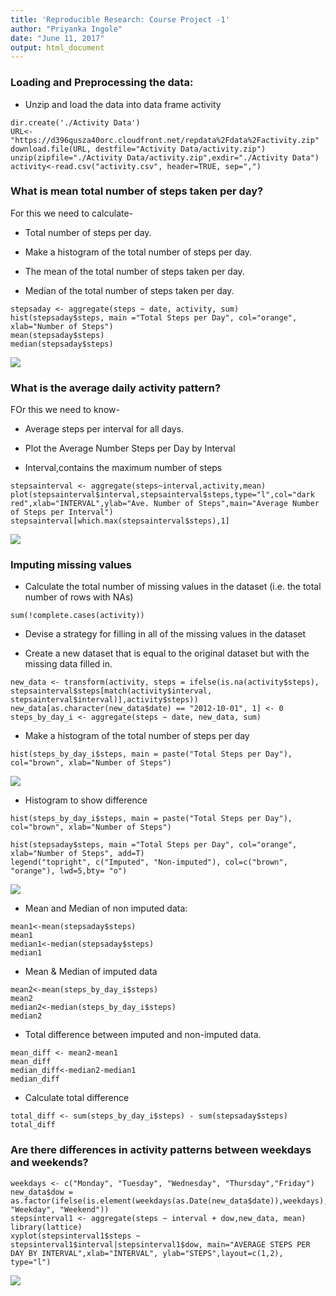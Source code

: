 ```yaml
---
title: 'Reproducible Research: Course Project -1'
author: "Priyanka Ingole"
date: "June 11, 2017"
output: html_document
---
```


### Loading and Preprocessing the data:

- Unzip and load the data into data frame activity
```{r}
dir.create('./Activity Data')
URL<- "https://d396qusza40orc.cloudfront.net/repdata%2Fdata%2Factivity.zip"
download.file(URL, destfile="Activity Data/activity.zip")
unzip(zipfile="./Activity Data/activity.zip",exdir="./Activity Data")
activity<-read.csv("activity.csv", header=TRUE, sep=",")
```

### What is mean total number of steps taken per day?
For this we need to calculate- 

* Total number of steps per day.

* Make a histogram of the total number of steps per day.

* The mean of the total number of steps taken per day.

* Median of the total number of steps taken per day.


```{r,echo=TRUE}
stepsaday <- aggregate(steps ~ date, activity, sum)
hist(stepsaday$steps, main ="Total Steps per Day", col="orange", xlab="Number of Steps")
mean(stepsaday$steps)
median(stepsaday$steps)
```
![](https://github.com/prishak/RepData_PeerAssessment1/blob/master/instructions_fig/fig1-Total%20steps%20per%20Day.png) 




### What is the average daily activity pattern?

FOr this we need to know-

* Average steps per interval for all days.

* Plot the Average Number Steps per Day by Interval

* Interval,contains the maximum number of steps


```{r, echo=TRUE}
stepsainterval <- aggregate(steps~interval,activity,mean)
plot(stepsainterval$interval,stepsainterval$steps,type="l",col="dark red",xlab="INTERVAL",ylab="Ave. Number of Steps",main="Average Number of Steps per Interval")
stepsainterval[which.max(stepsainterval$steps),1]
```
![](https://github.com/prishak/RepData_PeerAssessment1/blob/master/instructions_fig/fig2-Average%20number%20of%20steps%20per%20interval.png)

### Imputing missing values
* Calculate the total number of missing values in the dataset (i.e. the total number of rows with NAs)

```{r, echo=TRUE}
sum(!complete.cases(activity))
```

* Devise a strategy for filling in all of the missing values in the dataset

* Create a new dataset that is equal to the original dataset but with the missing data filled in.

```{r, echo=TRUE}
new_data <- transform(activity, steps = ifelse(is.na(activity$steps), stepsainterval$steps[match(activity$interval, stepsainterval$interval)],activity$steps))
new_data[as.character(new_data$date) == "2012-10-01", 1] <- 0
steps_by_day_i <- aggregate(steps ~ date, new_data, sum)
```

* Make a histogram of the total number of steps per day


```{r}
hist(steps_by_day_i$steps, main = paste("Total Steps per Day"), col="brown", xlab="Number of Steps")
```
![](https://github.com/prishak/RepData_PeerAssessment1/blob/master/instructions_fig/fig-3.png)

* Histogram to show difference
```{r, echo=TRUE}
hist(steps_by_day_i$steps, main = paste("Total Steps per Day"), col="brown", xlab="Number of Steps")

hist(stepsaday$steps, main ="Total Steps per Day", col="orange", xlab="Number of Steps", add=T)
legend("topright", c("Imputed", "Non-imputed"), col=c("brown", "orange"), lwd=5,bty= "o")

```
![](https://github.com/prishak/RepData_PeerAssessment1/blob/master/instructions_fig/fig3.total%20steps%20per%20day.png)

* Mean and Median of non imputed data:

```{r}
mean1<-mean(stepsaday$steps)
mean1
median1<-median(stepsaday$steps)
median1
```
* Mean & Median of imputed data

```{r}
mean2<-mean(steps_by_day_i$steps)
mean2
median2<-median(steps_by_day_i$steps)
median2
```
* Total difference between imputed and non-imputed data.

```{r}
mean_diff <- mean2-mean1
mean_diff
median_diff<-median2-median1
median_diff
```
* Calculate total difference
```{r}
total_diff <- sum(steps_by_day_i$steps) - sum(stepsaday$steps)
total_diff
```
### Are there differences in activity patterns between weekdays and weekends?

```{r}
weekdays <- c("Monday", "Tuesday", "Wednesday", "Thursday","Friday")
new_data$dow = as.factor(ifelse(is.element(weekdays(as.Date(new_data$date)),weekdays), "Weekday", "Weekend"))
stepsinterval1 <- aggregate(steps ~ interval + dow,new_data, mean)
library(lattice)
xyplot(stepsinterval1$steps ~ stepsinterval1$interval|stepsinterval1$dow, main="AVERAGE STEPS PER DAY BY INTERVAL",xlab="INTERVAL", ylab="STEPS",layout=c(1,2), type="l")
```

![](https://github.com/prishak/RepData_PeerAssessment1/blob/master/instructions_fig/fig4-agv%20steps%20per%20day%20by%20interval.png)
